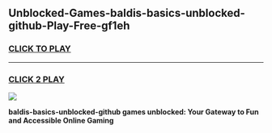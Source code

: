 
## Unblocked-Games-baldis-basics-unblocked-github-Play-Free-gf1eh
<h3>
<a href="https://premium76.site?title=baldis-basics-unblocked-github&ref=20M">CLICK TO PLAY</a></h3>
<hr>

<h3>
<a href="https://premium76.site?title=baldis-basics-unblocked-github&ref=20M">CLICK 2 PLAY</a>
  
</h3>

<a href="https://premium76.site?title=baldis-basics-unblocked-github&ref=19M"><img src="https://clearcache.store/games.png"></a>


**baldis-basics-unblocked-github games unblocked: Your Gateway to Fun and Accessible Online Gaming**
